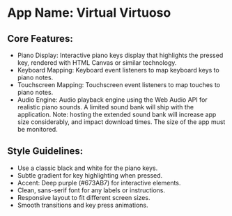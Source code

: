 # **App Name**: Virtual Virtuoso

## Core Features:

- Piano Display: Interactive piano keys display that highlights the pressed key, rendered with HTML Canvas or similar technology.
- Keyboard Mapping: Keyboard event listeners to map keyboard keys to piano notes.
- Touchscreen Mapping: Touchscreen event listeners to map touches to piano notes.
- Audio Engine: Audio playback engine using the Web Audio API for realistic piano sounds. A limited sound bank will ship with the application. Note: hosting the extended sound bank will increase app size considerably, and impact download times. The size of the app must be monitored.

## Style Guidelines:

- Use a classic black and white for the piano keys.
- Subtle gradient for key highlighting when pressed.
- Accent: Deep purple (#673AB7) for interactive elements.
- Clean, sans-serif font for any labels or instructions.
- Responsive layout to fit different screen sizes.
- Smooth transitions and key press animations.